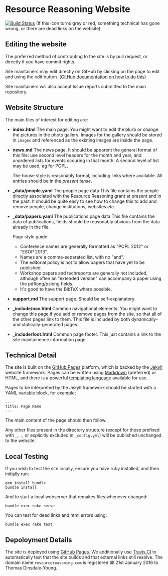 Resource Reasoning Website
==========================

[![Build Status](https://travis-ci.org/resource-reasoning/resourcereasoning.com.svg)](https://travis-ci.org/resource-reasoning/resourcereasoning.com) (If this icon turns grey or red, something technical has gone wrong, or there are dead links on the website)

Editing the website
-------------------
The preferred method of contributing to the site is by pull request, or directly if you have commit rights.

Site maintainers may edit directly on GitHub by clicking on the page to edit and using the edit button. ([GitHub documentation on how to do this](https://help.github.com/articles/editing-files-in-your-repository/))

Site maintainers will also accept Issue reports submitted to the main repository.

Website Structure
-----------------
The main files of interest for editing are:
  * **index.html** The main page.
    You might want to edit the blurb or change the pictures in the photo gallery.
    Images for the gallery should be stored in `images` and referenced as the existing images are inside the page.

  * **news.md** The news page.
    It should be apparent the general format of this file: use second level headers for the month and year, and
    unordered lists for events occuring in that month. A second level of list may be used, eg for POPL.

    The house style is reasonably formal, including links where available.
    All entries should be in the _present tense_.

  * **_data/people.yaml** The people page data
    This file contains the people directly associated with the Resource Reasoning grant at present and in the past.
    It should be quite easy to see how to change this to add and remove people, change institutions, websites _etc._.

  * **_data/papers.yaml** The publications page data
    This file contains the data of publications, fields should be reasonably obvious from the data already in the file.

    Page style guide:
    * Conference names are generally formatted as "POPL 2012" or "ESOP 2013".
    * Names are a comma-separated list, with no "and".
    * The editorial policy is not to allow papers that have yet to be published.
    * Workshop papers and techreports are generally not included, although often an "extended version" can accompany a
        paper using the pdflong/pslong fields.
    * It's good to have the BibTeX where possible.

  * **support.md** The support page.
    Should be self-explanatory.
  * **_include/nav.html** Common navigational elements.
    You might want to change this page if you add or remove pages from the site, so that all of the other pages link to them.
    This file is included by both dynamically- and statically-generated pages.
  * **_include/foot.html** Common page footer.
    This just contains a link to the site maintainence information page.


Technical Detail
----------------
The site is built on the [GitHub Pages](https://help.github.com/categories/github-pages-basics/) platform, which is
backed by the [Jekyll](http://jekyllrb.com/) website framework. Pages can be written using
[Markdown](http://daringfireball.net/projects/markdown/) (preferred) or HTML, and there
is a powerful [templating language](http://jekyllrb.com/docs/templates/) available for use.

Pages to be interpreted by the Jekyll framework should be started with a YAML variable block, for example:
```
---
title: Page Name
---
```
The main content of the page should then follow.

Any other files present in the directory structure (except for those prefixed with `_`, `.`, or explicitly excluded in
`_config.yml`) will be published unchanged to the website.

Local Testing
-------------
If you wish to test the site locally, ensure you have ruby installed, and then initially run:
```
gem install bundle
bundle install
```

And to start a local webserver that remakes files whenever changed:
```
bundle exec rake serve
```

You can test for dead links and html errors using:
```
bundle exec rake test
```

Depoloyment Details
-------------------
The site is deployed using [GitHub Pages](https://help.github.com/categories/github-pages-basics/). We additionally use
[Travis CI](https://travis-ci.org/resource-reasoning/resourcereasoning.com) to automatically test that the site builds
and that external links still resolve.
The domain name `resourcereasoning.com` is registered till 21st January 2016 to Thomas Dinsdale-Young.
